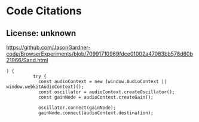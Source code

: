 # Code Citations

## License: unknown
<https://github.com/JasonGardner-code/BrowserExperiments/blob/70991710969fdce01002a47083bb578d60b21966/Sand.html>

```
) {
          try {
            const audioContext = new (window.AudioContext || window.webkitAudioContext)();
            const oscillator = audioContext.createOscillator();
            const gainNode = audioContext.createGain();
            
            oscillator.connect(gainNode);
            gainNode.connect(audioContext.destination);
```
